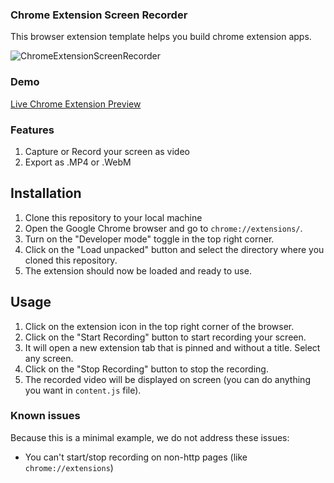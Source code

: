 ### Chrome Extension Screen Recorder 

This browser extension template helps you build chrome extension apps. 

![ChromeExtensionScreenRecorder](https://lh3.googleusercontent.com/IY2vENUW6OnvHtqp9GkZJx_MGna1_L-xMdF9r02-UP-YX4iXsDh4ZaWXFGIj4RmJgmTPNdxw4KL55WjO3YKJUrO7ISM=s1280-w1280-h800)


### Demo

[Live Chrome Extension Preview](https://chromewebstore.google.com/u/2/detail/minimal-screen-recorder-f/nhnmpgbmdachgljegmenphljmhllepnj?hl=en)


### Features

1. Capture or Record your screen  as video 
2. Export as .MP4 or .WebM


## Installation

1. Clone this repository to your local machine
2. Open the Google Chrome browser and go to `chrome://extensions/`.
3. Turn on the "Developer mode" toggle in the top right corner.
4. Click on the "Load unpacked" button and select the directory where you cloned this repository.
5. The extension should now be loaded and ready to use.

## Usage

1. Click on the extension icon in the top right corner of the browser.
2. Click on the "Start Recording" button to start recording your screen.
3. It will open a new extension tab that is pinned and without a title. Select any screen.
4. Click on the "Stop Recording" button to stop the recording.
5. The recorded video will be displayed on screen (you can do anything you want in `content.js` file).

### Known issues
Because this is a minimal example, we do not address these issues:
- You can't start/stop recording on non-http pages (like `chrome://extensions`)
